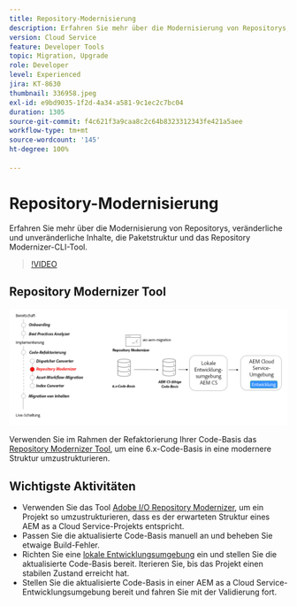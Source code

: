```yaml
---
title: Repository-Modernisierung
description: Erfahren Sie mehr über die Modernisierung von Repositorys, veränderliche und unveränderliche Inhalte, die Paketstruktur und das Repository Modernizer-CLI-Tool.
version: Cloud Service
feature: Developer Tools
topic: Migration, Upgrade
role: Developer
level: Experienced
jira: KT-8630
thumbnail: 336958.jpeg
exl-id: e9bd9035-1f2d-4a34-a581-9c1ec2c7bc04
duration: 1305
source-git-commit: f4c621f3a9caa8c2c64b8323312343fe421a5aee
workflow-type: tm+mt
source-wordcount: '145'
ht-degree: 100%

---
```


# Repository-Modernisierung

Erfahren Sie mehr über die Modernisierung von Repositorys, veränderliche und unveränderliche Inhalte, die Paketstruktur und das Repository Modernizer-CLI-Tool.

>[!VIDEO](https://video.tv.adobe.com/v/336958?quality=12&learn=on)

## Repository Modernizer Tool

![Repository Modernizer](./assets/repository-modernizer.png)

Verwenden Sie im Rahmen der Refaktorierung Ihrer Code-Basis das [Repository Modernizer Tool](https://experienceleague.adobe.com/docs/experience-manager-cloud-service/moving/refactoring-tools/repo-modernizer.html?lang=de), um eine 6.x-Code-Basis in eine modernere Struktur umzustrukturieren.

## Wichtigste Aktivitäten

* Verwenden Sie das Tool [Adobe I/O Repository Modernizer](https://github.com/adobe/aio-cli-plugin-aem-cloud-service-migration#command-aio-aem-migrationrepository-modernizer), um ein Projekt so umzustrukturieren, dass es der erwarteten Struktur eines AEM as a Cloud Service-Projekts entspricht.
* Passen Sie die aktualisierte Code-Basis manuell an und beheben Sie etwaige Build-Fehler.
* Richten Sie eine [lokale Entwicklungsumgebung](https://experienceleague.adobe.com/docs/experience-manager-learn/cloud-service/local-development-environment-set-up/overview.html?lang=de) ein und stellen Sie die aktualisierte Code-Basis bereit. Iterieren Sie, bis das Projekt einen stabilen Zustand erreicht hat.
* Stellen Sie die aktualisierte Code-Basis in einer AEM as a Cloud Service-Entwicklungsumgebung bereit und fahren Sie mit der Validierung fort.
